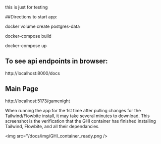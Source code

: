 this is just for testing

##Directions to start app:

docker volume create postgres-data

docker-compose build

docker-compose up

## To see api endpoints in browser:

http://localhost:8000/docs


## Main Page

http://localhost:5173/gamenight

When running the app for the 1st time after pulling changes for the Tailwind/Flowbite install, it may take several minutes to download.
This screenshot is the verification that the GHI container has finished installing Tailwind, Flowbite, and all their dependancies.

<img src="/docs/img/GHI_container_ready.png />

